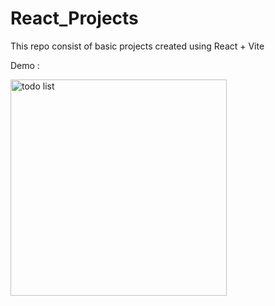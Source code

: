 # React_Projects
This repo consist of basic projects created using React + Vite

Demo :

<img width="346" alt="todo list" src="https://github.com/user-attachments/assets/32c27219-c684-4a06-8204-373cfc779935" />

